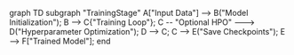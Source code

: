 graph TD
    subgraph "TrainingStage"
        A["Input Data"] --> B("Model Initialization");
        B --> C{"Training Loop"};
        C -- "Optional HPO" ---> D("Hyperparameter Optimization");
        D --> C;
        C --> E("Save Checkpoints");
        E --> F["Trained Model"];
    end